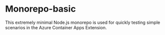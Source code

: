 # Monorepo-basic

This extremely minimal Node.js monorepo is used for quickly testing simple scenarios in the Azure Container Apps Extension.
